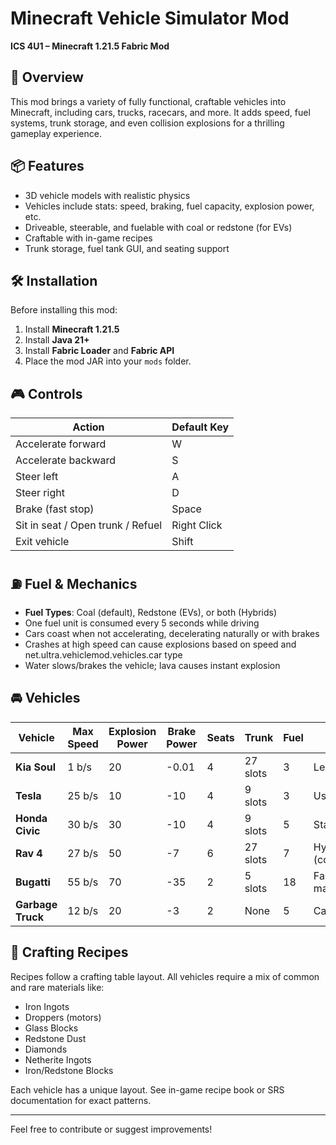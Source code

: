 # Minecraft Vehicle Simulator Mod

**ICS 4U1 – Minecraft 1.21.5 Fabric Mod**

## 🚗 Overview

This mod brings a variety of fully functional, craftable vehicles into Minecraft, including cars, trucks, racecars, and more. It adds speed, fuel systems, trunk storage, and even collision explosions for a thrilling gameplay experience.

## 📦 Features

- 3D vehicle models with realistic physics
- Vehicles include stats: speed, braking, fuel capacity, explosion power, etc.
- Driveable, steerable, and fuelable with coal or redstone (for EVs)
- Craftable with in-game recipes
- Trunk storage, fuel tank GUI, and seating support

## 🛠 Installation

Before installing this mod:

1. Install **Minecraft 1.21.5**
2. Install **Java 21+**
3. Install **Fabric Loader** and **Fabric API**
4. Place the mod JAR into your `mods` folder.

## 🎮 Controls

| Action                 | Default Key |
|------------------------|-------------|
| Accelerate forward     | W           |
| Accelerate backward    | S           |
| Steer left             | A           |
| Steer right            | D           |
| Brake (fast stop)      | Space       |
| Sit in seat / Open trunk / Refuel | Right Click |
| Exit vehicle           | Shift       |

## ⛽ Fuel & Mechanics

- **Fuel Types**: Coal (default), Redstone (EVs), or both (Hybrids)
- One fuel unit is consumed every 5 seconds while driving
- Cars coast when not accelerating, decelerating naturally or with brakes
- Crashes at high speed can cause explosions based on speed and net.ultra.vehiclemod.vehicles.car type
- Water slows/brakes the vehicle; lava causes instant explosion

## 🚘 Vehicles

| Vehicle       | Max Speed | Explosion Power | Brake Power | Seats | Trunk | Fuel | Notes |
|---------------|-----------|-----------------|-------------|-------|--------|------|-------|
| **Kia Soul**   | 1 b/s     | 20              | -0.01       | 4     | 27 slots | 3  | Leaks fuel |
| **Tesla**      | 25 b/s    | 10              | -10         | 4     | 9 slots  | 3  | Uses redstone |
| **Honda Civic**| 30 b/s    | 30              | -10         | 4     | 9 slots  | 5  | Standard |
| **Rav 4**      | 27 b/s    | 50              | -7          | 6     | 27 slots | 7  | Hybrid (coal/redstone) |
| **Bugatti**    | 55 b/s    | 70              | -35         | 2     | 5 slots  | 18 | Fastest, 2s to max speed |
| **Garbage Truck**| 12 b/s | 20              | -3          | 2     | None     | 5  | Carries entities |

## 🧪 Crafting Recipes

Recipes follow a crafting table layout. All vehicles require a mix of common and rare materials like:
- Iron Ingots
- Droppers (motors)
- Glass Blocks
- Redstone Dust
- Diamonds
- Netherite Ingots
- Iron/Redstone Blocks

Each vehicle has a unique layout. See in-game recipe book or SRS documentation for exact patterns.

---

Feel free to contribute or suggest improvements!
